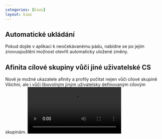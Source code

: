 ```yaml
---
categories: [kiwi]
layout: kiwi
---
```

## Automatické ukládání 
Pokud dojde v aplikaci k neočekávanému pádu, nabídne se po jejím znovuspuštění možnost otevřít automaticky uložené změny.  

## Afinita cílové skupiny vůči jiné uživatelské CS
Nově je možné ukazatele afinity a profily počítat nejen vůči cílové skupině Všichni, ale i vůči libovolným jiným uživatelsky definovaným cílovým skupinám.
<video src="{{site.url}}/data/23_AfinitajinaCS.mp4" type="video/mp4" controls></video>

